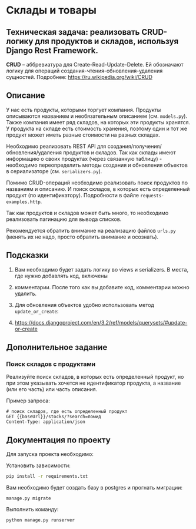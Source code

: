 # Склады и товары

## Техническая задача: реализовать CRUD-логику для продуктов и складов, используя Django Rest Framework.

**CRUD** – аббревиатура для Create-Read-Update-Delete. Ей обозначают логику для операций 
создания-чтения-обновления-удаления сущностей. Подробнее: https://ru.wikipedia.org/wiki/CRUD

## Описание

У нас есть продукты, которыми торгует компания. Продукты описываются названием и необязательным описанием 
(см. `models.py`). Также компания имеет ряд складов, на которых эти продукты хранятся. У продукта на складе
есть стоимость хранения, поэтому один и тот же продукт может иметь разные стоимости на разных складах.

Необходимо реализовать REST API для создания/получения/обновления/удаления продуктов и складов. Так как 
склады имеют информацию о своих продуктах (через связанную таблицу) - необходимо переопределить методы 
создания и обновления объектов в сериализаторе (см. `serializers.py`).

Помимо CRUD-операций необходимо реализовать поиск продуктов по названиям и описанию. И поиск складов, 
в которых есть определенный продукт (по идентификатору). Подробности в файле `requests-examples.http`.

Так как продуктов и складов может быть много, то необходимо реализовать пагинацию для вывода списков.

Рекомендуется обратить внимание на реализацию файлов `urls.py` (менять их не надо, просто обратить внимание
и осознать).

## Подсказки

1. Вам необходимо будет задать логику во views и serializers. В места, где нужно добавлять код, включены 
2. комментарии. После того как вы добавите код, комментарии можно удалить.

2. Для обновления объектов удобно использовать метод `update_or_create`: 
3. https://docs.djangoproject.com/en/3.2/ref/models/querysets/#update-or-create

## Дополнительное задание

### Поиск складов с продуктами

Реализуйте поиск складов, в которых есть определенный продукт, но при этом указывать хочется не 
идентификатор продукта, а название (или его часть) или часть описания.

Пример запроса:

```
# поиск складов, где есть определенный продукт
GET {{baseUrl}}/stocks/?search=помид
Content-Type: application/json
```

## Документация по проекту

Для запуска проекта необходимо:

Установить зависимости:

```bash
pip install -r requirements.txt
```

Вам необходимо будет создать базу в postgres и прогнать миграции:

```base
manage.py migrate
```

Выполнить команду:

```bash
python manage.py runserver
```

